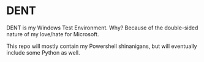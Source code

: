 # DENT
DENT is my Windows Test Environment. Why? Because of the double-sided nature of my love/hate for Microsoft.

This repo will mostly contain my Powershell shinanigans, but will eventually include some Python as well.
